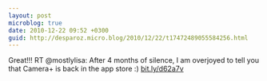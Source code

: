 ```yaml
---
layout: post
microblog: true
date: 2010-12-22 09:52 +0300
guid: http://desparoz.micro.blog/2010/12/22/t17472489055584256.html
---
```

Great!!! RT @mostlylisa: After 4 months of silence, I am overjoyed to tell you that Camera+ is back in the app store :) [bit.ly/d62a7v](http://bit.ly/d62a7v)

